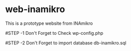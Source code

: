 # web-inamikro
This is a prototype website from INAmikro


#STEP -1
Don't Forget to Check wp-config.php

#STEP -2
Don't Forget to import database db-inamikro.sql
